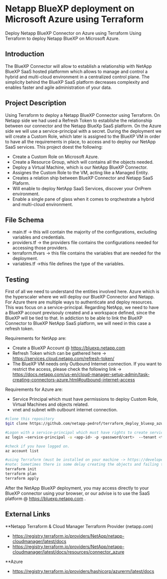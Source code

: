 # Netapp BlueXP deployment on Microsoft Azure using Terraform
Deploy Netapp BlueXP Connector on Azure using Terraform
Using Terraform to deploy Netapp BlueXP on Microsoft Azure.

## Introduction
The BlueXP Connector will allow to establish a relationship with NetApp BlueXP SaaS hosted platformm which allows to manage and control a hybrid and multi-cloud environment in a centralized control plane. The simplicity behind the BlueXP SaaS platform decreases complexity and enables faster and agile administration of your data.

## Project Description
Using Terraform to deploy a Netapp BlueXP Connector using Terraform. On Netapp side we had used a Refresh Token to establishe the relationship between our connector and the Netapp BlueXp SaaS platform. On the Azure side we will use a service-principal with a secret. During the deployment we will create a Custom Role, which later is assigned to the BlueXP VM in order to have all the requirements in place, to access and to deploy our NetApp SaaS services.  This project doest the following:

* Create a Custom Role on Microsoft Azure.
* Create a Resource Group, which will contains all the objects needed.
* Deploy a Virtual Machine, which is our NetApp BlueXP Connector.
* Assignes the Custom Role to the VM, acting like a Managed Entity.
* Creates a relation ship between BlueXP Connector and Netapp SaaS Plaform.
* Will enable to deploy NetApp SaaS Services, discover your OnPrem environment.
* Enable a single pane of glass when it comes to orqchestrate a hybrid and multi-cloud environment. 

## File Schema
* main.tf -> this will contain the majority of the configurations, excluding variables and credentials.
* providers.tf -> the providers file contains the configurations needed for accessing those providers.
* terraform.tfvars -> this file contains the variables that are needed for the deployment.
* variables.tf ->this file defines the type of the variables. 

## Testing
First of all we need to understand the entities involved here. Azure which is the hyperscaler where we will deploy our BlueXP Connector and Netapp. For Azure there are multiple ways to authenticate and deploy resources. This was focus on a service-principal.
Regarding NetApp, we need to have a BlueXP account previsouly created and a workspace defined, since the BlueXP will be tied to that. In addiction to be able to link the BlueXP Connector to BlueXP NetApp SaaS platform, we will need in this case a refresh token.

Requirements for NetApp are:
* Create a BlueXP Account @ https://bluexp.netapp.com
* Refresh Token which can be gathered here -> https://services.cloud.netapp.com/refresh-token/
* The BlueXP VM needs only Outbound Internet connection. If you want to restrict the access, please check the following link -> https://docs.netapp.com/us-en/cloud-manager-setup-admin/task-creating-connectors-azure.html#outbound-internet-access

Requirements for Azure are:
* Service Principal which must have permissions to deploy Custom Role, Virtual Machines and objects related.
* vnet and subnet with outbount internet connection.

```bash
#clone this repository
$git clone https://github.com/netapp-pedrof/terraform_deploy_bluexp_azure.git

#Logon with a service-principal which must have rights to create service-principal, custom role and virtual machine.
az login –service-principal -u <app-id> -p <password/cert>  --tenant <tennant-id>

#check if you have logged on.
az account list

#using Terraform (must be installed on your machine -> https://developer.hashicorp.com/terraform/tutorials/aws-get-started/install-cli ) deploy the resources needed.
#note: Sometimes there is some delay creating the objects and failing the deployment. Retry again in those cases. 
terraform init
terraform plan
terraform apply
```
After the NetApp BlueXP deployment, you may access directly to your BlueXP connector using your browser, or our advise is to use the SaaS platform @ https://bluexp.netapp.com .

## External Links
**Netapp
Terraform & Cloud Manager Terraform Provider (netapp.com)
* https://registry.terraform.io/providers/NetApp/netapp-cloudmanager/latest/docs
* https://registry.terraform.io/providers/NetApp/netapp-cloudmanager/latest/docs/resources/connector_azure
 
**Azure
* https://registry.terraform.io/providers/hashicorp/azurerm/latest/docs
